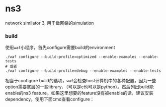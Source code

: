 # ns3
network similator 3, 用于做网络的simulation

### build
使用`waf`小程序，首先configure需要build的environment
```console
./waf configure --build-profile=optimized --enable-examples --enable-tests
# 或者
./waf configure --build-profile=debug --enable-examples --enable-tests
```
相当于configure build的选项，`waf`会检查host计算机中的各种配置，因为一些option需要底层的一些library，（可以是c也可以是python）。然后列出build能enable的ns3 feature。如果这里想要的feature没有被enable的话，建议安装dependency。使用下面cmd查看configure：
```

```
